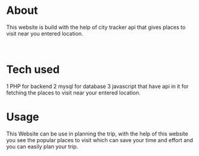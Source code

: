 # About

This website is build with the help of city tracker api that gives places to visit near you entered location.

<br>

# Tech used

1 PHP for backend 
2 mysql for database 
3 javascript that have api in it for fetching the places to visit near your entered location. 

# Usage

This Website can be use in planning the trip, with the help of this website you see the popular places to visit which can save your time and effort and you can easily plan your trip.
